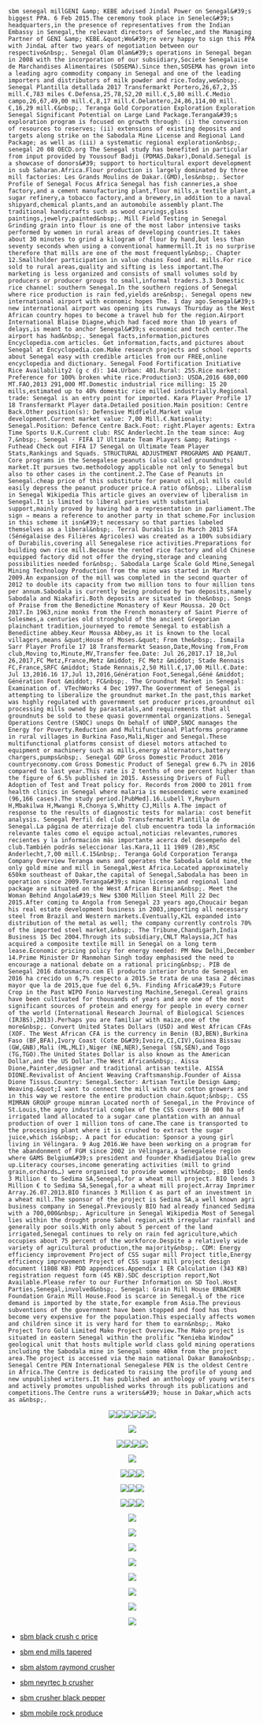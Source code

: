 
```
sbm senegal millGENI &amp; KEBE advised Jindal Power on Senegal&#39;s biggest PPA. 6 Feb 2015.The ceremony took place in Senelec&#39;s headquarters,in the presence of representatives from the Indian Embassy in Senegal,the relevant directors of Senelec,and the Managing Partner of GENI &amp; KEBE.&quot;We&#39;re very happy to sign this PPA with JindaL after two years of negotiation between our respective&nbsp;. Senegal Olam Olam&#39;s operations in Senegal began in 2008 with the incorporation of our subsidiary,Societe Senegalaise de Marchandises Alimentaires (SOSEMA).Since then,SOSEMA has grown into a leading agro commodity company in Senegal and one of the leading importers and distributors of milk powder and rice.Today,we&nbsp;. Senegal Plantilla detallada 2017 Transfermarkt Portero,26,67,2,35 mill.€,783 miles €.Defensa,25,78,52,20 mill.€,5,80 mill.€.Medio campo,26,67,49,00 mill.€,8,17 mill.€.Delantero,24,86,114,00 mill.€,16,29 mill.€&nbsp;. Teranga Gold Corporation Exploration Exploration Senegal Significant Potential on Large Land Package.Teranga&#39;s exploration program is focused on growth through: (i) the conversion of resources to reserves; (ii) extensions of existing deposits and targets along strike on the Sabodala Mine License and Regional Land Package; as well as (iii) a systematic regional exploration&nbsp;. senegal 20 08 OECD.org The Senegal study has benefited in particular from input provided by Youssouf Badji (PDMAS.Dakar),Donald.Senegal is a showcase of donors&#39; support to horticultural export development in sub Saharan.Africa.Flour production is largely dominated by three mill factories: Les Grands Moulins de Dakar.(GMD),les&nbsp;. Sector Profile of Senegal Focus Africa Senegal has fish canneries,a shoe factory,and a cement manufacturing plant,flour mills,a textile plant,a sugar refinery,a tobacco factory,and a brewery,in addition to a naval shipyard,chemical plants,and an automobile assembly plant.The traditional handicrafts such as wood carvings,glass paintings,jewelry,painted&nbsp;. Mill Field Testing in Senegal Grinding grain into flour is one of the most labor intensive tasks performed by women in rural areas of developing countries.It takes about 30 minutes to grind a kilogram of flour by hand,but less than seventy seconds when using a conventional hammermill.It is no surprise therefore that mills are one of the most frequently&nbsp;. Chapter 12.Smallholder participation in value chains Food and. mills.For rice sold to rural areas,quality and sifting is less important.The marketing is less organized and consists of small volumes sold by producers or producer groups to small,informal traders.3.3 Domestic rice channel: southern Senegal.In the southern regions of Senegal where rice production is rain fed,yields are&nbsp;. Senegal opens new international airport with economic hopes The. 1 day ago.Senegal&#39;s new international airport was opening its runways Thursday as the West African country hopes to become a travel hub for the region.Airport International Blaise Diagne,which had faced more than 10 years of delays,is meant to anchor Senegal&#39;s economic and tech center.The airport has had&nbsp;. Senegal facts,information,pictures Encyclopedia.com articles. Get information,facts,and pictures about Senegal at Encyclopedia.com.Make research projects and school reports about Senegal easy with credible articles from our FREE,online encyclopedia and dictionary. Senegal Food Fortification Initiative Rice Availability2 (g c d): 144.Urban: 401.Rural: 255.Rice market: Preference for 100% broken white rice.Production3: USDA,2016 680,000 MT.FAO,2013 291,000 MT.Domestic industrial rice milling: 15 20 mills,estimated up to 40% domestic rice milled industrially.Regional trade: Senegal is an entry point for imported. Kara Player Profile 17 18 Transfermarkt Player data.Detailed position.Main position: Centre Back.Other position(s): Defensive Midfield.Market value development.Current market value: 7,00 Mill.€.Nationality: Senegal.Position: Defence Centre Back.Foot: right.Player agents: Extra Time Sports U.K.Current club: RSC Anderlecht.In the team since: Aug 7,&nbsp;. Senegal · FIFA 17 Ultimate Team Players &amp; Ratings · Futhead Check out FIFA 17 Senegal on Ultimate Team Player Stats,Rankings and Squads. STRUCTURAL ADJUSTMENT PROGRAMS AND PEANUT. Core programs in the Senegalese peanuts (also called groundnuts) market.It pursues two.methodology applicable not only to Senegal but also to other cases in the continent.2.The Case of Peanuts in Senegal.cheap price of this substitute for peanut oil,oil mills could easily depress the peanut producer price.A ratio of&nbsp;. Liberalism in Senegal Wikipedia This article gives an overview of liberalism in Senegal.It is limited to liberal parties with substantial support,mainly proved by having had a representation in parliament.The sign ⇒ means a reference to another party in that scheme.For inclusion in this scheme it isn&#39;t necessary so that parties labeled themselves as a liberal&nbsp;. Terral Durabilis In March 2013 SFA (Sénégalaise des Filières Agricoles) was created as a 100% subsidiary of Durabilis,covering all Senegalese rice activities.Preparations for building own rice mill.Because the rented rice factory and old Chinese equipped factory did not offer the drying,storage and cleaning possibilities needed for&nbsp;. Sabodala Large Scale Gold Mine,Senegal Mining Technology Production from the mine was started in March 2009.An expansion of the mill was completed in the second quarter of 2012 to double its capacity from two million tons to four million tons per annum.Sabodala is currently being produced by two deposits,namely Sabodala and Niakafiri.Both deposits are situated in the&nbsp;. Songs of Praise from the Benedictine Monastery of Keur Moussa. 20 Oct 2017.In 1963,nine monks from the French monastery of Saint Pierre of Solesmes,a centuries old stronghold of the ancient Gregorian plainchant tradition,journeyed to remote Senegal to establish a Benedictine abbey.Keur Moussa Abbey,as it is known to the local villagers,means &quot;House of Moses.&quot; From the&nbsp;. Ismaïla Sarr Player Profile 17 18 Transfermarkt Season,Date,Moving from,From club,Moving to,Minute,MV,Transfer fee.Date: Jul 26,2017.17 18,Jul 26,2017,FC Metz,France,Metz &middot; FC Metz &middot; Stade Rennais FC,France,SRFC &middot; Stade Rennais,2,50 Mill.€,17,00 Mill.€.Date: Jul 13,2016.16 17,Jul 13,2016,Génération Foot,Senegal,Géné &middot; Génération Foot &middot; FC&nbsp;. The Groundnut Market in Senegal: Examination of. VTechWorks 4 Dec 1997.The Government of Senegal is attempting to liberalize the groundnut market.In the past,this market was highly regulated with government set producer prices,groundnut oil processing mills owned by parastatals,and requirements that all groundnuts be sold to these quasi governmental organizations. Senegal Operations Centre (SNOC) unops On behalf of UNDP,SNOC manages the Energy for Poverty.Reduction and Multifunctional Platforms programme in rural villages in Burkina Faso,Mali,Niger and Senegal.These multifunctional platforms consist of diesel motors attached to equipment or machinery such as mills,energy alternators,battery chargers,pumps&nbsp;. Senegal GDP Gross Domestic Product 2016 countryeconomy.com Gross Domestic Product of Senegal grew 6.7% in 2016 compared to last year.This rate is 2 tenths of one percent higher than the figure of 6.5% published in 2015. Assessing Drivers of Full Adoption of Test and Treat policy for. Records from 2000 to 2011 from health clinics in Senegal where malaria is mesoendemic were examined (96,166 cases).The study period.[PubMed].16.Lubell Y,Reyburn H,Mbakilwa H,Mwangi R,Chonya S,Whitty CJ,Mills A.The impact of response to the results of diagnostic tests for malaria: cost benefit analysis. Senegal Perfil del club Transfermarkt Plantilla de Senegal.La página de aterrizaje del club encuentra toda la información relevante tales como el equipo actual,noticias relevantes,rumores recientes y la información más importante acerca del desempeño del club.También podrás seleccionar las.Kara,11 11 1989 (28),RSC Anderlecht,7,00 mill.€.15&nbsp;. Teranga Gold Corporation Teranga Company Overview Teranga owns and operates the Sabodala Gold mine,the only gold mine and mill in Senegal,West Africa.Located approximately 650km southeast of Dakar,the capital of Senegal,Sabodala has been in operation since 2009.Teranga&#39;s mine license and regional land package are situated on the West African Birimian&nbsp;. Meet the Woman Behind Angola&#39;s New $300 Million Steel Mill 22 Dec 2015.After coming to Angola from Senegal 23 years ago,Choucair began his real estate development business in 2003,importing all necessary steel from Brazil and Western markets.Eventually,K2L expanded into distribution of the metal as well; the company currently controls 70% of the imported steel market,&nbsp;. The Tribune,Chandigarh,India Business 15 Dec 2004.Through its subsidiary,CNLT Malaysia,JCT has acquired a composite textile mill in Senegal on a long term lease.Economic pricing policy for energy needed: PM New Delhi,December 14.Prime Minister Dr Manmohan Singh today emphasised the need to encourage a national debate on a rational pricing&nbsp;. PIB de Senegal 2016 datosmacro.com El producto interior bruto de Senegal en 2016 ha crecido un 6,7% respecto a 2015.Se trata de una tasa 2 décimas mayor que la de 2015,que fue del 6,5%. Finding Africa&#39;s Future Crop in the Past WIPO Fonio Harvesting Machine,Senegal.Cereal grains have been cultivated for thousands of years and are one of the most significant sources of protein and energy for people in every corner of the world (International Research Journal of Biological Sciences (IRJBS),2013).Perhaps you are familiar with maize,one of the more&nbsp;. Convert United States Dollars (USD) and West African CFAs (XOF. The West African CFA is the currency in Benin (BJ,BEN),Burkina Faso (BF,BFA),Ivory Coast (Cote D&#39;Ivoire,CI,CIV),Guinea Bissau (GW,GNB),Mali (ML,MLI),Niger (NE,NER),Senegal (SN,SEN),and Togo (TG,TGO).The United States Dollar is also known as the American Dollar,and the US Dollar.The West African&nbsp;. Aïssa Dione,Painter,designer and traditional artisan textile. AISSA DIONE.Revivalist of Ancient Weaving Craftsmanship.Founder of Aissa Dione Tissus.Country: Senegal.Sector: Artisan Textile Design &amp; Weaving.&quot;I want to connect the mill with our cotton growers and in this way we restore the entire production chain.&quot;&nbsp;. CSS MIMRAN GROUP groupe mimran Located north of Senegal,in the Province of St.Louis,the agro industrial complex of the CSS covers 10 000 ha of irrigated land allocated to a sugar cane plantation with an annual production of over 1 million tons of cane.The cane is transported to the processing plant where it is crushed to extract the sugar juice,which is&nbsp;. A pact for education: Sponsor a young girl living in Vélingara. 9 Aug 2016.We have been working on a program for the abandonment of FGM since 2002 in Vélingara,a Senegalese region where GAMS Belgium&#39;s president and founder Khadidiatou Diallo grew up.Literacy courses,income generating activities (mill to grind grain,orchards…) were organised to provide women with&nbsp;. BIO lends 3 Million € to Sedima SA,Senegal,for a wheat mill project. BIO lends 3 Million € to Sedima SA,Senegal,for a wheat mill project.Array Imprimer Array.26.07.2013.BIO finances 3 Million € as part of an investment in a wheat mill.The sponsor of the project is Sedima SA,a well known agri business company in Senegal.Previously BIO had already financed Sedima with a 700,000&nbsp;. Agriculture in Senegal Wikipedia Most of Senegal lies within the drought prone Sahel region,with irregular rainfall and generally poor soils.With only about 5 percent of the land irrigated,Senegal continues to rely on rain fed agriculture,which occupies about 75 percent of the workforce.Despite a relatively wide variety of agricultural production,the majority&nbsp;. CDM: Energy efficiency improvement Project of CSS sugar mill Project title,Energy efficiency improvement Project of CSS sugar mill project design document (1808 KB) PDD appendices.Appendix 1 ER Calculation (343 KB) registration request form (45 KB).SDC description report,Not Available.Please refer to our Further Information on SD Tool.Host Parties,Senegal,involved&nbsp;. Senegal: Grain Mill House ERBACHER Foundation Grain Mill House.Food is scarce in Senegal.¾ of the rice demand is imported by the state,for example from Asia.The previous subventions of the government have been stopped and food has thus become very expensive for the population.This especially affects women and children since it is very hard for them to earn&nbsp;. Mako Project Toro Gold Limited Mako Project Overview.The Mako project is situated in eastern Senegal within the prolific “Kenieba Window” geological unit that hosts multiple world class gold mining operations including the Sabodala mine in Senegal some 40km from the project area.The project is accessed via the main national Dakar Bamako&nbsp;. Senegal Centre PEN International Senegalese PEN is the oldest Centre in Africa.The Centre is dedicated to raising the profile of young and new unpublished writers.It has published an anthology of young writers and actively promotes unpublished works through its publications and competitions.The Centre runs a writers&#39; house in Dakar,which acts as a&nbsp;. 
```

<div align="center">
  
<a rel="nofollow" href="https://m.shibang-china.com?f=github&k=sbm+senegal+mill"><img src="https://static.shibang-china.com/en/l.png"></a><img src="https://static.shibang-china.com/en/hw.png"><a rel="nofollow" href="https://m.shibang-china.com/product/?f=github&k=sbm+senegal+mill"><img src="https://static.shibang-china.com/en/p.png"></a><a rel="nofollow" href="https://m.shibang-china.com/cases/?f=github&k=sbm+senegal+mill"><img src="https://static.shibang-china.com/en/c.png"></a><a rel="nofollow" href="https://m.shibang-china.com/news/?f=github&k=sbm+senegal+mill"><img src="https://static.shibang-china.com/en/n.png"></a><a rel="nofollow" href="https://m.shibang-china.com?f=github&k=sbm+senegal+mill"><img src="https://static.shibang-china.com/en/m.png"></a>

<a rel="nofollow" href="https://m.shibang-china.com/product/?f=github&k=sbm+senegal+mill"><img src="https://static.shibang-china.com/en/b.jpg"></a>
  
<a rel="nofollow" href="https://m.shibang-china.com/solution-aggregate.html?f=github&k=sbm+senegal+mill"><img src="https://static.shibang-china.com/en/a.jpg"></a><a rel="nofollow" href="https://m.shibang-china.com/solution-mine.html?f=github&k=sbm+senegal+mill"><img src="https://static.shibang-china.com/en/m.jpg"></a><a rel="nofollow" href="https://m.shibang-china.com/solution-mill.html?f=github&k=sbm+senegal+mill"><img src="https://static.shibang-china.com/en/g.jpg"></a><a rel="nofollow" href="https://m.shibang-china.com/solution-epc.html?f=github&k=sbm+senegal+mill"><img src="https://static.shibang-china.com/en/e.jpg"></a>

<a rel="nofollow" href="https://m.shibang-china.com/product/?f=github&k=sbm+senegal+mill"><img src="https://static.shibang-china.com/en/a-p.png"></a>

<a rel="nofollow" href="https://m.shibang-china.com/product/crusher/c6x.html?f=github&k=sbm+senegal+mill"><img src="https://static.shibang-china.com/en/j.jpg"></a><a rel="nofollow" href="https://m.shibang-china.com/product/crusher/ci5x.html?f=github&k=sbm+senegal+mill"><img src="https://static.shibang-china.com/en/i.jpg"></a><a rel="nofollow" href="https://m.shibang-china.com/product/crusher/hst.html?f=github&k=sbm+senegal+mill"><img src="https://static.shibang-china.com/en/c.jpg"></a>

<a rel="nofollow" href="https://m.shibang-china.com/product/mill/mtw.html?f=github&k=sbm+senegal+mill"><img src="https://static.shibang-china.com/en/mtw.jpg"></a><a rel="nofollow" href="https://m.shibang-china.com/product/mill/scm.html?f=github&k=sbm+senegal+mill"><img src="https://static.shibang-china.com/en/scm.jpg"></a><a rel="nofollow" href="https://m.shibang-china.com/product/mill/lm.html?f=github&k=sbm+senegal+mill"><img src="https://static.shibang-china.com/en/lm.jpg"></a>

<a rel="nofollow" href="https://m.shibang-china.com/product/sand/vsi6x.html?f=github&k=sbm+senegal+mill"><img src="https://static.shibang-china.com/en/6x.jpg"></a><a rel="nofollow" href="https://m.shibang-china.com/product/sand/vu.html?f=github&k=sbm+senegal+mill"><img src="https://static.shibang-china.com/en/vu.jpg"></a><a rel="nofollow" href="https://m.shibang-china.com/product/mobile/klun.html?f=github&k=sbm+senegal+mill"><img src="https://static.shibang-china.com/en/k.jpg"></a>

<a rel="nofollow" href="https://m.shibang-china.com/cases/?f=github&k=sbm+senegal+mill"><img src="https://static.shibang-china.com/en/case.png"></a>

<a rel="nofollow" href="https://m.shibang-china.com/cases/aggregate/202.html?f=github&k=sbm+senegal+mill"><img src="https://static.shibang-china.com/en/c-1.jpg"></a>

<a rel="nofollow" href="https://m.shibang-china.com/cases/aggregate/203.html?f=github&k=sbm+senegal+mill"><img src="https://static.shibang-china.com/en/c-2.jpg"></a>

<a rel="nofollow" href="https://m.shibang-china.com/cases/mill/123.html?f=github&k=sbm+senegal+mill"><img src="https://static.shibang-china.com/en/c-3.jpg"></a>

<a rel="nofollow" href="https://m.shibang-china.com/contact_us.html?f=github&k=sbm+senegal+mill"><img src="https://static.shibang-china.com/en/contact.png"></a>

<a rel="nofollow" href="https://swt.shibang-china.com/?f=github&k=sbm+senegal+mill"><img src="https://static.shibang-china.com/en/chat.png"></a>

<a rel="nofollow" href="https://whatsapp.shibangsoft.com/WhatsApp.php?f=github&k=sbm+senegal+mill"><img src="https://static.shibang-china.com/en/whatsapp.png"></a>

<a rel="nofollow" href="https://m.shibang-china.com/?f=github&k=sbm+senegal+mill"><img src="https://static.shibang-china.com/en/website.png"></a>

</div>


* [sbm black crush c price](sbm%20black%20crush%20c%20price.md)

* [sbm end mills tapered](sbm%20end%20mills%20tapered.md)

* [sbm alstom raymond crusher](sbm%20alstom%20raymond%20crusher.md)

* [sbm neyrtec b crusher](sbm%20neyrtec%20b%20crusher.md)

* [sbm crusher black pepper](sbm%20crusher%20black%20pepper.md)

* [sbm mobile rock produce](sbm%20mobile%20rock%20produce.md)
